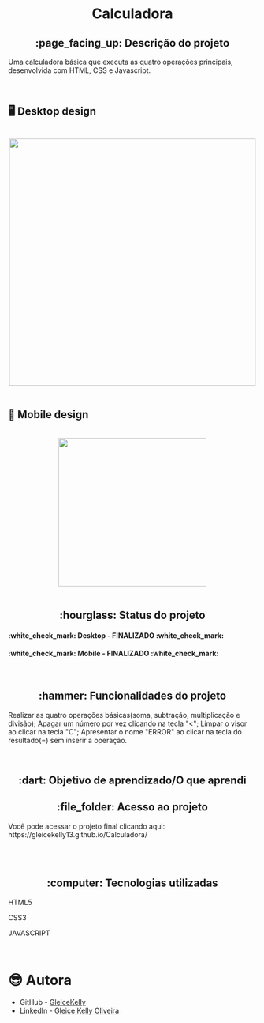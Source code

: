 <h1 align="center">Calculadora</h1>
<h2 align="center">:page_facing_up: Descrição do projeto</h2>
<p>Uma calculadora básica que executa as quatro operações principais, desenvolvida com HTML, CSS e Javascript.</p>
<br>

## :desktop_computer: Desktop design
<br>
<div align="center">
<img src="https://user-images.githubusercontent.com/80974593/200131343-d37fdc85-7261-43c9-ae7d-cd90e41f24a8.png" width="500px"/>
</div>
<br>

## :iphone: Mobile design
<br>
<div align="center">
<img src="https://user-images.githubusercontent.com/80974593/200131592-22df998f-a14e-4b63-811e-bf0ed57d9bfc.png" width="300">
</div>
<br>

<h2 align="center">:hourglass: Status do projeto </h2>
<h4>:white_check_mark: Desktop - FINALIZADO :white_check_mark: </h4> 
<h4>:white_check_mark: Mobile - FINALIZADO :white_check_mark: </h4>
<br>

<h2 align="center">:hammer: Funcionalidades do projeto </h2>
<p>Realizar as quatro operações básicas(soma, subtração, multiplicação e divisão); Apagar um número por vez clicando na tecla "<"; 
   Limpar o visor ao clicar na tecla "C"; Apresentar o nome "ERROR" ao clicar na tecla do resultado(=) sem inserir a operação.</p>
<br>

<h2 align="center"> :dart: Objetivo de aprendizado/O que aprendi </h2>

<h2 align="center"> :file_folder: Acesso ao projeto </h2>
<p> Você pode acessar o projeto final clicando aqui: https://gleicekelly13.github.io/Calculadora/ </p>
<br>

<br>
<h2 align="center"> :computer: Tecnologias utilizadas </h2>
<p>HTML5</p>
<p>CSS3</p>
<p>JAVASCRIPT</p>
<br>

# :sunglasses: Autora

- GitHub - [GleiceKelly](https://github.com/gleicekelly13)
- LinkedIn - [Gleice Kelly Oliveira](https://www.linkedin.com/in/gleicekelly13/)

